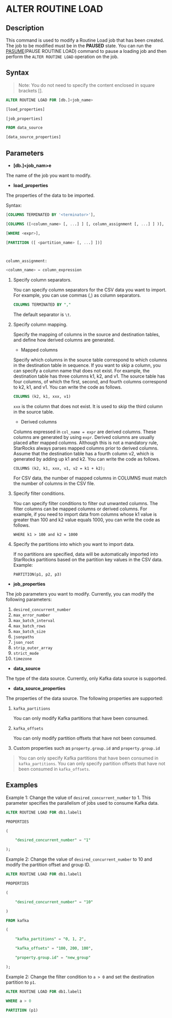 # ALTER ROUTINE LOAD

## Description

This command is used to modify a Routine Load job that has been created. The job to be modified must be in the **PAUSED** state. You can run the [PASUME](./PAUSE%20ROUTINE%20LOAD.md)(PAUSE ROUTINE LOAD) command to pause a loading job and then perform the `ALTER ROUTINE LOAD` operation on the job.

## Syntax

> Note: You do not need to specify the content enclosed in square brackets [].

```SQL
ALTER ROUTINE LOAD FOR [db.]<job_name>

[load_properties]

[job_properties]

FROM data_source

[data_source_properties]
```

## **Parameters**

- **[db.]<job_nam>e**

The name of the job you want to modify.

- **load_properties**

The properties of the data to be imported.

Syntax:

```SQL
[COLUMNS TERMINATED BY '<terminator>'],

[COLUMNS ([<column_name> [, ...] ] [, column_assignment [, ...] ] )],

[WHERE <expr>],

[PARTITION ([ <partition_name> [, ...] ])]



column_assignment:

<column_name> = column_expression
```

1. Specify column separators.

   You can specify column separators for the CSV data you want to import. For example, you can use commas (,) as column separators.

    ```SQL
    COLUMNS TERMINATED BY ","
    ```

   The default separator is `\t`.

2. Specify column mapping.

   Specify the mapping of columns in the source and destination tables, and define how derived columns are generated.

   - Mapped columns

   Specify which columns in the source table correspond to which columns in the destination table in sequence. If you want to skip a column, you can specify a column name that does not exist. For example, the destination table has three columns k1, k2, and v1. The source table has four columns, of which the first, second, and fourth columns correspond to k2, k1, and v1. You can write the code as follows.

    ```SQL
    COLUMNS (k2, k1, xxx, v1)
    ```

   `xxx` is the column that does not exist. It is used to skip the third column in the source table.

   - Derived columns

   Columns expressed in `col_name = expr` are derived columns. These columns are generated by using `expr`. Derived columns are usually placed after mapped columns. Although this is not a mandatory rule, StarRocks always parses mapped columns prior to derived columns. Assume that the destination table has a fourth column v2, which is generated by adding up k1 and k2. You can write the code as follows.

    ```plaintext
    COLUMNS (k2, k1, xxx, v1, v2 = k1 + k2);
    ```

   For CSV data, the number of mapped columns in COLUMNS must match the number of columns in the CSV file.

3. Specify filter conditions.

   You can specify filter conditions to filter out unwanted columns. The filter columns can be mapped columns or derived columns. For example, if you need to import data from columns whose k1 value is greater than 100 and k2 value equals 1000, you can write the code as follows.

    ```plaintext
    WHERE k1 > 100 and k2 = 1000
    ```

4. Specify the partitions into which you want to import data.

   If no partitions are specified, data will be automatically imported into StarRocks partitions based on the partition key values in the CSV data. Example:

    ```plaintext
    PARTITION(p1, p2, p3)
    ```

- **job_properties**

The job parameters you want to modify. Currently, you can modify the following parameters:

1. `desired_concurrent_number`
2. `max_error_number`
3. `max_batch_interval`
4. `max_batch_rows`
5. `max_batch_size`
6. `jsonpaths`
7. `json_root`
8. `strip_outer_array`
9. `strict_mode`
10. `timezone`

- **data_source**

The type of the data source. Currently, only Kafka data source is supported.

- **data_source_properties**

The properties of the data source. The following properties are supported:

1. `kafka_partitions`

   You can only modify Kafka partitions that have been consumed.

2. `kafka_offsets`

   You can only modify partition offsets that have not been consumed.

3. Custom properties such as `property.group.id` and `property.group.id`

> You can only specify Kafka partitions that have been consumed in `kafka_partitions`. You can only specify partition offsets that have not been consumed in `kafka_offsets`.

## Examples

Example 1: Change the value of `desired_concurrent_number` to 1. This parameter specifies the parallelism of jobs used to consume Kafka data.

```SQL
ALTER ROUTINE LOAD FOR db1.label1

PROPERTIES

(

    "desired_concurrent_number" = "1"

);
```

Example 2: Change the value of `desired_concurrent_number` to 10 and modify the partition offset and group ID.

```SQL
ALTER ROUTINE LOAD FOR db1.label1

PROPERTIES

(

    "desired_concurrent_number" = "10"

)

FROM kafka

(

    "kafka_partitions" = "0, 1, 2",

    "kafka_offsets" = "100, 200, 100",

    "property.group.id" = "new_group"

);
```

Example 2: Change the filter condition to `a > 0` and set the destination partition to `p1`.

```SQL
ALTER ROUTINE LOAD FOR db1.label1

WHERE a > 0

PARTITION (p1)
```
